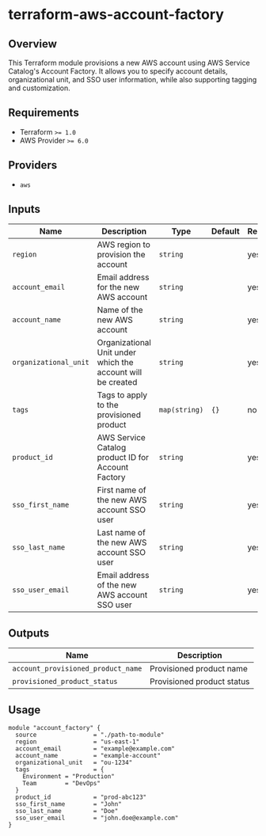 # terraform-aws-account-factory

## Overview

This Terraform module provisions a new AWS account using AWS Service Catalog's Account Factory. It allows you to specify account details, organizational unit, and SSO user information, while also supporting tagging and customization.

## Requirements

- Terraform `>= 1.0`
- AWS Provider `>= 6.0`

## Providers

- `aws`

## Inputs

| Name                  | Description                                                   | Type         | Default | Required |
|-----------------------|---------------------------------------------------------------|--------------|---------|----------|
| `region`              | AWS region to provision the account                           | `string`     |         | yes      |
| `account_email`       | Email address for the new AWS account                         | `string`     |         | yes      |
| `account_name`        | Name of the new AWS account                                   | `string`     |         | yes      |
| `organizational_unit` | Organizational Unit under which the account will be created   | `string`     |         | yes      |
| `tags`                | Tags to apply to the provisioned product                      | `map(string)`| `{}`    | no       |
| `product_id`          | AWS Service Catalog product ID for Account Factory           | `string`     |         | yes      |
| `sso_first_name`      | First name of the new AWS account SSO user                    | `string`     |         | yes      |
| `sso_last_name`       | Last name of the new AWS account SSO user                     | `string`     |         | yes      |
| `sso_user_email`      | Email address of the new AWS account SSO user                 | `string`     |         | yes      |

## Outputs

| Name                                | Description                          |
|-------------------------------------|--------------------------------------|
| `account_provisioned_product_name`  | Provisioned product name            |
| `provisioned_product_status`        | Provisioned product status          |

## Usage

```hcl
module "account_factory" {
  source                = "./path-to-module"
  region                = "us-east-1"
  account_email         = "example@example.com"
  account_name          = "example-account"
  organizational_unit   = "ou-1234"
  tags                  = {
    Environment = "Production"
    Team        = "DevOps"
  }
  product_id            = "prod-abc123"
  sso_first_name        = "John"
  sso_last_name         = "Doe"
  sso_user_email        = "john.doe@example.com"
}